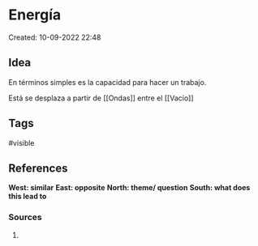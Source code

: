# Energía

Created: 10-09-2022 22:48

## <span class="pink"> **Idea** </span>
En términos simples es la capacidad para hacer un trabajo.

Está se desplaza a partir de [[Ondas]] entre el [[Vacío]]

## <span class="orange"> **Tags**</span>
<span class="tag"> #visible</span> 

## <span class="green"> **References**</span>
<span class="blue"> **West: similar** </span>
<span class="blue"> **East: opposite** </span>
<span class="blue"> **North: theme/ question** </span>
<span class="blue"> **South: what does this lead to** </span>

### <span class="purple"> **Sources**</span>
1. 